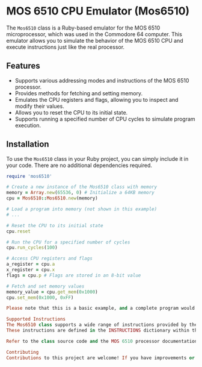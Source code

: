# MOS 6510 CPU Emulator (Mos6510)

The `Mos6510` class is a Ruby-based emulator for the MOS 6510 microprocessor, which was used in the Commodore 64 computer. 
This emulator allows you to simulate the behavior of the MOS 6510 CPU and execute instructions just like the real processor.

## Features

- Supports various addressing modes and instructions of the MOS 6510 processor.
- Provides methods for fetching and setting memory.
- Emulates the CPU registers and flags, allowing you to inspect and modify their values.
- Allows you to reset the CPU to its initial state.
- Supports running a specified number of CPU cycles to simulate program execution.

## Installation

To use the `Mos6510` class in your Ruby project, you can simply include it in your code. There are no additional dependencies required.

```ruby
require 'mos6510'

# Create a new instance of the Mos6510 class with memory
memory = Array.new(65536, 0) # Initialize a 64KB memory
cpu = Mos6510::Mos6510.new(memory)

# Load a program into memory (not shown in this example)
# ...

# Reset the CPU to its initial state
cpu.reset

# Run the CPU for a specified number of cycles
cpu.run_cycles(100)

# Access CPU registers and flags
a_register = cpu.a
x_register = cpu.x
flags = cpu.p # Flags are stored in an 8-bit value

# Fetch and set memory values
memory_value = cpu.get_mem(0x1000)
cpu.set_mem(0x1000, 0xFF)

Please note that this is a basic example, and a complete program would typically involve loading a program into memory and executing it step by step.

Supported Instructions
The Mos6510 class supports a wide range of instructions provided by the MOS 6510 microprocessor. 
These instructions are defined in the INSTRUCTIONS dictionary within the class, along with their opcodes, addressing modes, and operation methods.

Refer to the class source code and the MOS 6510 processor documentation for a comprehensive list of supported instructions.

Contributing
Contributions to this project are welcome! If you have improvements or bug fixes to suggest, please open an issue or submit a pull request.
